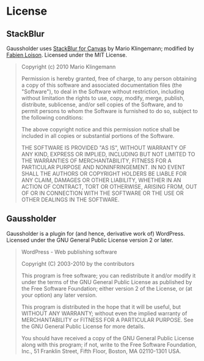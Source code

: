 # License

## StackBlur

Gaussholder uses [StackBlur for Canvas][stackblur] by Mario Klingemann; modified
by [Fabien Loison][stackblur-gh]. Licensed under the MIT License.

[stackblur]: http://www.quasimondo.com/StackBlurForCanvas/StackBlurDemo.html
[stackblur-gh]: https://github.com/flozz/StackBlur

> Copyright (c) 2010 Mario Klingemann
>
> Permission is hereby granted, free of charge, to any person
> obtaining a copy of this software and associated documentation
> files (the "Software"), to deal in the Software without
> restriction, including without limitation the rights to use,
> copy, modify, merge, publish, distribute, sublicense, and/or sell
> copies of the Software, and to permit persons to whom the
> Software is furnished to do so, subject to the following
> conditions:
>
> The above copyright notice and this permission notice shall be
> included in all copies or substantial portions of the Software.
>
> THE SOFTWARE IS PROVIDED "AS IS", WITHOUT WARRANTY OF ANY KIND,
> EXPRESS OR IMPLIED, INCLUDING BUT NOT LIMITED TO THE WARRANTIES
> OF MERCHANTABILITY, FITNESS FOR A PARTICULAR PURPOSE AND
> NONINFRINGEMENT. IN NO EVENT SHALL THE AUTHORS OR COPYRIGHT
> HOLDERS BE LIABLE FOR ANY CLAIM, DAMAGES OR OTHER LIABILITY,
> WHETHER IN AN ACTION OF CONTRACT, TORT OR OTHERWISE, ARISING
> FROM, OUT OF OR IN CONNECTION WITH THE SOFTWARE OR THE USE OR
> OTHER DEALINGS IN THE SOFTWARE.

## Gaussholder

Gaussholder is a plugin for (and hence, derivative work of) WordPress. Licensed
under the GNU General Public License version 2 or later.

> WordPress - Web publishing software
>
> Copyright (C) 2003-2010 by the contributors
>
> This program is free software; you can redistribute it and/or modify
> it under the terms of the GNU General Public License as published by
> the Free Software Foundation; either version 2 of the License, or
> (at your option) any later version.
>
> This program is distributed in the hope that it will be useful,
> but WITHOUT ANY WARRANTY; without even the implied warranty of
> MERCHANTABILITY or FITNESS FOR A PARTICULAR PURPOSE.  See the
> GNU General Public License for more details.
>
> You should have received a copy of the GNU General Public License along
> with this program; if not, write to the Free Software Foundation, Inc.,
> 51 Franklin Street, Fifth Floor, Boston, MA 02110-1301 USA.
